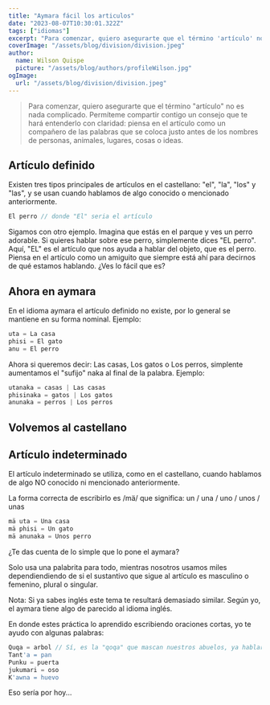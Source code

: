 ```yaml
---
title: "Aymara fácil los articulos"
date: "2023-08-07T10:30:01.322Z"
tags: ["idiomas"]
excerpt: "Para comenzar, quiero asegurarte que el término 'artículo' no es nada complicado. Permíteme compartir contigo un consejo que te hará entenderlo con claridad: piensa en el artículo como un compañero de las palabras que se coloca justo antes de los nombres de personas, animales, lugares, cosas o ideas."
coverImage: "/assets/blog/division/division.jpeg"
author:
  name: Wilson Quispe
  picture: "/assets/blog/authors/profileWilson.jpg"
ogImage:
  url: "/assets/blog/division/division.jpeg"
---
```


> Para comenzar, quiero asegurarte que el término "artículo" no es nada complicado. Permíteme compartir contigo un consejo que te hará entenderlo con claridad: piensa en el artículo como un compañero de las palabras que se coloca justo antes de los nombres de personas, animales, lugares, cosas o ideas.

## Artículo definido

Existen tres tipos principales de artículos en el castellano: "el", "la", "los" y "las", y se usan cuando hablamos de algo conocido o mencionado anteriormente.

```js
El perro // donde "El" seria el artículo
```

Sigamos con otro ejemplo. Imagina que estás en el parque y ves un perro adorable. Si quieres hablar sobre ese perro, simplemente dices "EL perro". Aquí, "EL" es el artículo que nos ayuda a hablar del objeto, que es el perro. Piensa en el artículo como un amiguito que siempre está ahí para decirnos de qué estamos hablando. ¿Ves lo fácil que es?

## Ahora en aymara

En el idioma aymara el artículo definido no existe, por lo general se mantiene en su forma nominal.
Ejemplo:

```js
uta = La casa
phisi = El gato
anu = El perro
```

Ahora si queremos decir: Las casas, Los gatos o Los perros, simplente aumentamos el "sufijo" naka al final de la palabra.
Ejemplo:

```js
utanaka = casas | Las casas
phisinaka = gatos | Los gatos
anunaka = perros | Los perros
```

## Volvemos al castellano

## Artículo indeterminado

El artículo indeterminado se utiliza, como en el castellano, cuando hablamos de algo NO conocido ni mencionado anteriormente.

La forma correcta de escribirlo es /mä/ que significa: un / una / uno / unos / unas

```js
mä uta = Una casa
mä phisi = Un gato
mä anunaka = Unos perro
```

¿Te das cuenta de lo simple que lo pone el aymara?

Solo usa una palabrita para todo, mientras nosotros usamos miles dependiendiendo de si el sustantivo que sigue al artículo es masculino o femenino, plural o singular.

<p class="highlighter"><span class="bluoquot-title">Nota:</span> Si ya sabes inglés este tema te resultará demasiado similar. Según yo, el aymara tiene algo de parecido al idioma inglés. </p>

En donde estes práctica lo aprendido escribiendo oraciones cortas, yo te ayudo con algunas palabras:

```js
Quqa = arbol // Sí, es la "qoqa" que mascan nuestros abuelos, ya hablaré de esto en otro tema.
Tant'a = pan
Punku = puerta
jukumari = oso
K'awna = huevo
```

Eso sería por hoy...

